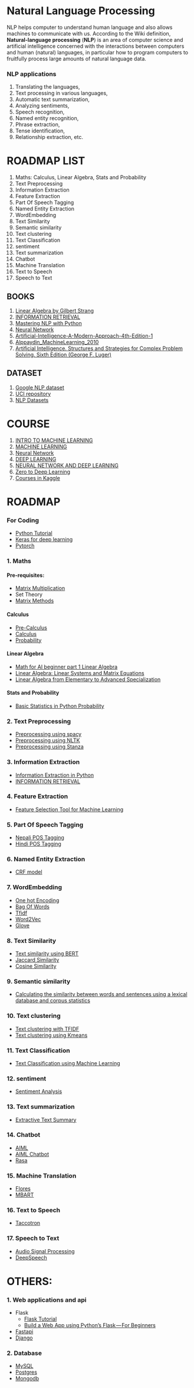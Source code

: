 # Natural Language Processing

NLP helps computer to understand human language and also allows machines to communicate with us. According to the Wiki definition, **Natural-language processing** (**NLP**) is an area of computer science and artificial intelligence concerned with the interactions between computers and human (natural) languages, in particular how to program computers to fruitfully process large amounts of natural language data.

### NLP applications

1. Translating the languages,
2. Text processing in various languages,
3. Automatic text summarization,
4. Analyzing sentiments,
5. Speech recognition,
6. Named entity recognition,
7. Phrase extraction,
8. Tense identification,
9. Relationship extraction, etc.

# ROADMAP LIST
1. Maths: Calculus, Linear Algebra, Stats and Probability
2. Text Preprocessing
3. Information Extraction
4. Feature Extraction
5. Part Of Speech Tagging
6. Named Entity Extraction
7. WordEmbedding
8. Text Similarity
9. Semantic similarity
10. Text clustering
11. Text Classification
12. sentiment
13. Text summarization
14. Chatbot
15. Machine Translation
16. Text to Speech
17. Speech to Text

## BOOKS

1. [Linear Algebra by Gilbert Strang](https://math.mit.edu/~gs/linearalgebra/)
2. [INFORMATION RETRIEVAL](https://nlp.stanford.edu/IR-book/)
3. [Mastering NLP with Python](http://file.allitebooks.com/20160919/Mastering%20Natural%20Language%20Processing%20with%20Python.pdf)
4. [Neural Network](http://neuralnetworksanddeeplearning.com/)
5. [Artificial-Intelligence-A-Modern-Approach-4th-Edition-1](https://github.com/pemagrg1/AI_class2022/blob/main/book/Artificial-Intelligence-A-Modern-Approach-4th-Edition-1-compressed.pdf)
6. [Alppaydin_MachineLearning_2010](https://github.com/pemagrg1/AI_class2022/blob/main/book/Alppaydin_MachineLearning_2010.pdf)
7. [Artificial Intelligence. Structures and Strategies for Complex Problem Solving. Sixth Edition (George F. Luger)](https://github.com/pemagrg1/AI_class2022/blob/main/book/Artificial%20Intelligence.%20Structures%20and%20Strategies%20for%20Complex%20Problem%20Solving.%20Sixth%20Edition%20(George%20F.%20Luger)%20(z-lib.org).pdf)

## DATASET

1. [Google NLP dataset](https://ai.google/tools/datasets/)
2. [UCI repository](https://archive.ics.uci.edu/ml/datasets.php)
3. [NLP Datasets](https://github.com/niderhoff/nlp-datasets)

# COURSE

1. [INTRO TO MACHINE LEARNING](https://www.udacity.com/course/intro-to-machine-learning--ud120)
2. [MACHINE LEARNING](https://www.coursera.org/learn/machine-learning/home/welcome)
3. [Neural Network](https://courses.analyticsvidhya.com/courses/getting-started-with-neural-networks)
4. [DEEP LEARNING](https://classroom.udacity.com/courses/ud730) 
2. [NEURAL NETWORK AND DEEP LEARNING](https://www.coursera.org/learn/neural-networks-deep-learning/home/welcome) 
4. [Zero to Deep Learning](https://www.udemy.com/zero-to-deep-learning/?ranMID=39197&ranEAID=Jbc0N5ZkDzk&ranSiteID=Jbc0N5ZkDzk-cKP6_dy2HfoQwt5AXbpqCQ&siteID=Jbc0N5ZkDzk-cKP6_dy2HfoQwt5AXbpqCQ&LSNPUBID=Jbc0N5ZkDzk)
5. [Courses in Kaggle](https://www.kaggle.com/learn)

# ROADMAP
### For Coding
- [Python Tutorial](https://www.tutorialspoint.com/python/index.htm)
- [Keras for deep learning](https://www.tutorialspoint.com/keras/index.htm)
- [Pytorch](https://pytorch.org/tutorials/beginner/introyt/introyt1_tutorial.html)


### 1. Maths
#### Pre-requisites:
   - [Matrix Multiplication](https://www.mathsisfun.com/algebra/matrix-multiplying.html) 
   - Set Theory
   - [Matrix Methods](https://www.coursera.org/learn/matrix-methods#modules)
     
#### Calculus
   - [Pre-Calculus ](https://www.coursera.org/learn/precalculus-relations-functions#modules)
   - [Calculus](https://www.coursera.org/learn/introduction-to-calculus#modules)
   - [Probability](https://www.coursera.org/learn/introductiontoprobability#modules)

#### Linear Algebra
   - [Math for AI beginner part 1 Linear Algebra](https://www.coursera.org/learn/math-for-ai-beginner-part-1-linear-algebra#modules)
   - [Linear Algebra: Linear Systems and Matrix Equations](https://www.coursera.org/learn/linear-systems-and-matrix-equations#modules)
   - [Linear Algebra from Elementary to Advanced Specialization](https://www.coursera.org/specializations/linear-algebra-elementary-to-advanced#courses)

#### Stats and Probability
   - [Basic Statistics in Python Probability](https://www.dataquest.io/blog/basic-statistics-in-python-probability/Basic%sStatistics%sin%sPython%s—%sProbability)


### 2. Text Preprocessing

   - [Preprocessing using spacy](https://blog.ekbana.com/nlp-for-beninners-using-spacy-6161cf48a229)
   - [Preprocessing using NLTK](https://becominghuman.ai/nlp-for-beginners-using-nltk-f58ec22005cd)
   - [Preprocessing using Stanza](https://pemagrg.medium.com/nlp-using-stanza-3775c7e00f2a) 

### 3. Information Extraction

   - [Information Extraction in Python](https://www.analyticsvidhya.com/blog/2020/06/nlp-project-information-extraction/)
   - [INFORMATION RETRIEVAL](https://nlp.stanford.edu/IR-book/)


### 4. Feature Extraction

   - [Feature Selection Tool for Machine Learning](https://towardsdatascience.com/a-feature-selection-tool-for-machine-learning-in-python-b64dd23710f0)

### 5. Part Of Speech Tagging

   - [Nepali POS Tagging](https://blog.ekbana.com/nepali-part-of-speech-pos-tagging-72eff56111c0)
   - [Hindi POS Tagging](https://blog.ekbana.com/hindi-part-of-speech-pos-tagging-5c3b8a6302b4) 

### 6. Named Entity Extraction

   - [CRF model](https://medium.com/data-science-in-your-pocket/named-entity-recognition-ner-using-conditional-random-fields-in-nlp-3660df22e95c)

### 7. WordEmbedding

   - [One hot Encoding](https://medium.com/zero-equals-false/one-hot-encoding-129ccc293cda)
   - [Bag Of Words](https://www.analyticsvidhya.com/blog/2021/08/a-friendly-guide-to-nlp-bag-of-words-with-python-example/)
   - [Tfidf](https://medium.com/analytics-vidhya/magic-of-tf-idf-202649d39c2f)
   - [Word2Vec](https://www.geeksforgeeks.org/python-word-embedding-using-word2vec/)
   - [Glove](https://medium.com/analytics-vidhya/basics-of-using-pre-trained-glove-vectors-in-python-d38905f356db)

### 8. Text Similarity

   - [Text similarity using BERT](https://www.analyticsvidhya.com/blog/2021/05/measuring-text-similarity-using-bert/)
   - [Jaccard Similarity](https://studymachinelearning.com/jaccard-similarity-text-similarity-metric-in-nlp/#:~:text=Jaccard%20Similarity%20is%20also%20known,are%20exist%20over%20total%20words.)
   - [Cosine Similarity](https://studymachinelearning.com/cosine-similarity-text-similarity-metric/)

### 9. Semantic similarity

   - [Calculating the similarity between words and sentences using a lexical database and corpus statistics](https://arxiv.org/pdf/1802.05667.pdf)

### 10. Text clustering

   - [Text clustering with TFIDF](https://medium.com/mlearning-ai/text-clustering-with-tf-idf-in-python-c94cd26a31e7)
   - [Text clustering using Kmeans](https://towardsdatascience.com/text-clustering-using-k-means-ec19768aae48)

### 11. Text Classification

   - [Text Classification using Machine Learning](https://blog.ekbana.com/supervised-text-classification-using-machine-learning-b2466c63fb51)

### 12. sentiment

   - [Sentiment Analysis](https://towardsdatascience.com/a-beginners-guide-to-sentiment-analysis-in-python-95e354ea84f6)

### 13. Text summarization

   - [Extractive Text Summary](https://blog.ekbana.com/automatic-text-summarization-542b78163429)

### 14. Chatbot

   - [AIML](https://pemagrg.medium.com/aiml-tutorial-a8802830f2bf?source=your_stories_page----------------------------------------)
   - [AIML Chatbot](https://blog.ekbana.com/the-easiest-way-to-create-a-chatbot-using-aiml-ec09b12dd2e1)
   - [Rasa](https://rasa.com/blog/category/tutorials/)

### 15. Machine Translation

   - [Flores](https://github.com/facebookresearch/flores)
   - [MBART](https://huggingface.co/facebook/mbart-large-50-many-to-many-mmt)

### 16. Text to Speech

   - [Taccotron](https://arxiv.org/abs/1703.10135)

### 17. Speech to Text

   - [Audio Signal Processing](https://blog.ekbana.com/audio-signal-processing-f7e86d415489)
   - [DeepSpeech](https://deepspeech.readthedocs.io/en/r0.9/)

# OTHERS:

### 1. Web applications and api

   - Flask
     - [Flask Tutorial](https://www.tutorialspoint.com/flask/index.htm)
     - [Build a Web App using Python’s Flask — For Beginners](https://pemagrg.medium.com/build-a-web-app-using-pythons-flask-for-beginners-f28315256893)
   - [Fastapi](https://fastapi.tiangolo.com/tutorial/)
   - [Django](https://docs.djangoproject.com/en/4.0/intro/tutorial01/)

### 2. Database

   - [MySQL](https://www.w3schools.com/mySQl/default.asp)
   - [Postgres](https://www.postgresqltutorial.com/)
   - [Mongodb](https://docs.mongodb.com/manual/tutorial/)

